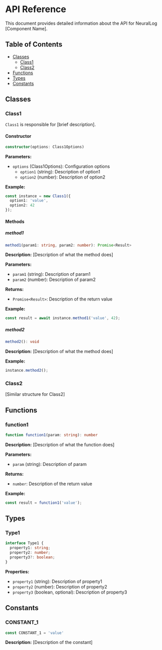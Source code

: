 # API Reference

This document provides detailed information about the API for NeuralLog [Component Name].

## Table of Contents

- [Classes](#classes)
  - [Class1](#class1)
  - [Class2](#class2)
- [Functions](#functions)
- [Types](#types)
- [Constants](#constants)

## Classes

### Class1

`Class1` is responsible for [brief description].

#### Constructor

```typescript
constructor(options: Class1Options)
```

**Parameters:**

- `options` (Class1Options): Configuration options
  - `option1` (string): Description of option1
  - `option2` (number): Description of option2

**Example:**

```typescript
const instance = new Class1({
  option1: 'value',
  option2: 42
});
```

#### Methods

##### method1

```typescript
method1(param1: string, param2: number): Promise<Result>
```

**Description:** [Description of what the method does]

**Parameters:**

- `param1` (string): Description of param1
- `param2` (number): Description of param2

**Returns:**

- `Promise<Result>`: Description of the return value

**Example:**

```typescript
const result = await instance.method1('value', 42);
```

##### method2

```typescript
method2(): void
```

**Description:** [Description of what the method does]

**Example:**

```typescript
instance.method2();
```

### Class2

[Similar structure for Class2]

## Functions

### function1

```typescript
function function1(param: string): number
```

**Description:** [Description of what the function does]

**Parameters:**

- `param` (string): Description of param

**Returns:**

- `number`: Description of the return value

**Example:**

```typescript
const result = function1('value');
```

## Types

### Type1

```typescript
interface Type1 {
  property1: string;
  property2: number;
  property3?: boolean;
}
```

**Properties:**

- `property1` (string): Description of property1
- `property2` (number): Description of property2
- `property3` (boolean, optional): Description of property3

## Constants

### CONSTANT_1

```typescript
const CONSTANT_1 = 'value'
```

**Description:** [Description of the constant]
